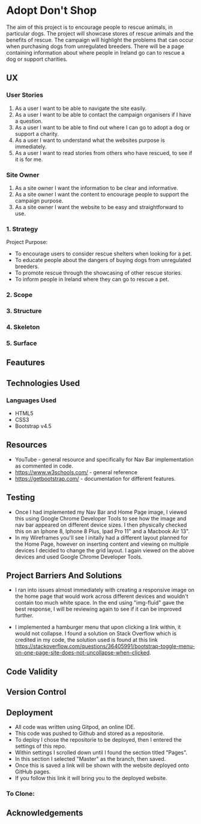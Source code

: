 # Adopt Don't Shop 

The aim of this project is to encourage people to rescue animals, in particular dogs. The project will showcase
stores of rescue animals and the benefits of rescue. The campaign will highlight the problems that can occur when
purchasing dogs from unregulated breeders. There will be a page containing information about where people in Ireland go can to 
rescue a dog or support charities.

## UX 

### User Stories 
1. As a user I want to be able to navigate the site easily.
2. As a user I want to be able to contact the campaign organisers if I have a question.
3. As a user I want to be able to find out where I can go to adopt a dog or support a charity.
4. As a user I want to understand what the websites purpose is immediately. 
5. As a user I want to read stories from others who have rescued, to see if it is for me.

### Site Owner 
1. As a site owner I want the information to be clear and informative.
2. As a site owner I want the content to encourage people to support the campaign purpose. 
3. As a site owner I want the website to be easy and straightforward to use. 

### 1. Strategy 
Project Purpose:

* To encourage users to consider rescue shelters when looking for a pet.
* To educate people about the dangers of buying dogs from unregulated breeders.
* To promote rescue through the showcasing of other rescue stories. 
* To inform people in Ireland where they can go to rescue a pet. 

### 2. Scope 

### 3. Structure

### 4. Skeleton 

### 5. Surface 

## Feautures 

## Technologies Used 

### Languages Used 

* HTML5 
* CSS3 
* Bootstrap v4.5

## Resources 

* YouTube - general resource and specifically for Nav Bar implementation as commented in code. 
* https://www.w3schools.com/ - general reference 
* https://getbootstrap.com/ - documentation for different features. 

## Testing

* Once I had implemented my Nav Bar and Home Page image, I viewed this using Google Chrome Developer Tools to see how the image and nav bar 
appeared on different device sizes. I then physically checked this on an Iphone 8, Iphone 8 Plus, Ipad Pro 11" and a Macbook Air 13".
* In my Wireframes you'll see I initally had a different layout planned for the Home Page, however on inserting content and viewing on multiple
devices I decided to change the grid layout. I again viewed on the above devices and used Google Chrome Developer Tools. 


## Project Barriers And Solutions 

* I ran into issues almost immediately with creating a responsive image on the home page that would work across different devices and wouldn't
contain too much white space. In the end using "img-fluid" gave the best response, I will be reviewing again to see if it can be improved further.

* I implemented a hamburger menu that upon clicking a link within, it would not collapse. I found a solution on Stack Overflow which is credited in my code, 
the solution used is found at this link https://stackoverflow.com/questions/36405991/bootstrap-toggle-menu-on-one-page-site-does-not-uncollapse-when-clicked. 

## Code Validity 

## Version Control 

## Deployment

* All code was written using Gitpod, an online IDE.
* This code was pushed to Github and stored as a repositorie.
* To deploy I chose the repositorie to be deployed, then I entered the settings of this repo. 
* Within settings I scrolled down until I found the section titled "Pages". 
* In this section I selected "Master" as the branch, then saved.
* Once this is saved a link will be shown with the website deployed onto GitHub pages. 
* If you follow this link it will bring you to the deployed website. 

### To Clone: 

## Acknowledgements 